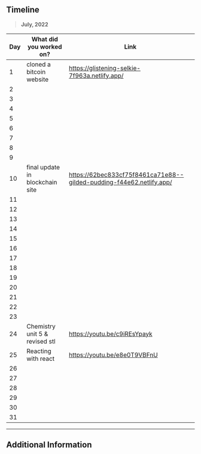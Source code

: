 ## Timeline

> **July, 2022**

|Day|What did you worked on?|Link|
|-------|------|--------|
|1|cloned a bitcoin website|https://glistening-selkie-7f963a.netlify.app/|
|2|||
|3|||
|4|||
|5|||
|6|||
|7|||
|8|||
|9|||
|10|final update in blockchain site|https://62bec833cf75f8461ca71e88--gilded-pudding-f44e62.netlify.app/|
|11|||
|12|||
|13|||
|14|||
|15|||
|16|||
|17|||
|18|||
|19|||
|20|||
|21|||
|22|||
|23|||
|24|Chemistry unit 5 & revised stl|https://youtu.be/c9iREsYpayk|
|25|Reacting with react|https://youtu.be/e8e0T9VBFnU|
|26|||
|27|||
|28|||
|29|||
|30|||
|31|||



---

## Additional Information
